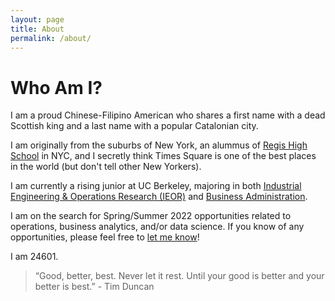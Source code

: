 ```yaml
---
layout: page
title: About
permalink: /about/
---
```

# Who Am I?

I am a proud Chinese-Filipino American who shares a first name with a dead Scottish king and a last name with a popular Catalonian city.

I am originally from the suburbs of New York, an alummus of [Regis High School](https://regis.org) in NYC, and I secretly think Times Square is one of the best places in the world (but don't tell other New Yorkers).

I am currently a rising junior at UC Berkeley, majoring in both [Industrial Engineering & Operations Research (IEOR)](https://ieor.berkeley.edu) and [Business Administration](https://haas.berkeley.edu).

I am on the search for Spring/Summer 2022 opportunities related to operations, business analytics, and/or data science. If you know of any opportunities, please feel free to [let me know](mailto:dbarcelona@berkeley.edu)!

I am 24601.

> “Good, better, best. Never let it rest. Until your good is better and your better is best.” - Tim Duncan